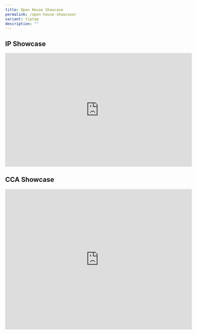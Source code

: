 ```yaml
---
title: Open House Showcase
permalink: /open-house-showcase/
variant: tiptap
description: ""
---
```

<h2>IP Showcase</h2>
<div class="iframe-wrapper">
<iframe height="366" width="600" allowfullscreen="true" frameborder="0" src="https://docs.google.com/presentation/d/e/2PACX-1vSQmV4c9mv4gwnBrDAOdgzDMgvj9FGTAQumYlvA3DCFrBv2kEJo7gajfSyn-m-d6iOc44AwchFNPrdK/embed?start=false&amp;loop=false&amp;delayms=3000"></iframe>
</div>
<h2>CCA Showcase</h2>
<div class="iframe-wrapper">
<iframe height="452" width="600" allowfullscreen="true" frameborder="0" src="https://docs.google.com/presentation/d/e/2PACX-1vQxmtYqyAQ_zIlhr8TJ1ZfSxmPlPPiyGnx7cUy8m4huOuguvx3VBBTcZP2Et_Cm_g/embed?start=false&amp;loop=false&amp;delayms=3000"></iframe>
</div>
<p></p>